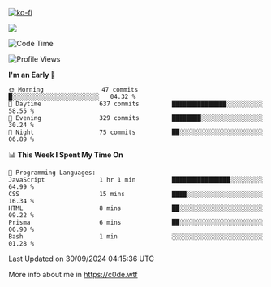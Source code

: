 [![ko-fi](https://ko-fi.com/img/githubbutton_sm.svg)](https://ko-fi.com/Z8Z4Y2LKX)

<a href="https://wakatime.com"><img src="https://wakatime.com/share/@c0dezin/b7f18a7c-ab3a-40b8-8bc7-b1b7bf71f1d6.svg" /></a>

<!--START_SECTION:waka-->
![Code Time](http://img.shields.io/badge/Code%20Time-109%20hrs%202%20mins-blue)

![Profile Views](http://img.shields.io/badge/Profile%20Views-1-blue)

**I'm an Early 🐤** 

```text
🌞 Morning                47 commits          █░░░░░░░░░░░░░░░░░░░░░░░░   04.32 % 
🌆 Daytime                637 commits         ███████████████░░░░░░░░░░   58.55 % 
🌃 Evening                329 commits         ████████░░░░░░░░░░░░░░░░░   30.24 % 
🌙 Night                  75 commits          ██░░░░░░░░░░░░░░░░░░░░░░░   06.89 % 
```


📊 **This Week I Spent My Time On** 

```text
💬 Programming Languages: 
JavaScript               1 hr 1 min          ████████████████░░░░░░░░░   64.99 % 
CSS                      15 mins             ████░░░░░░░░░░░░░░░░░░░░░   16.34 % 
HTML                     8 mins              ██░░░░░░░░░░░░░░░░░░░░░░░   09.22 % 
Prisma                   6 mins              ██░░░░░░░░░░░░░░░░░░░░░░░   06.90 % 
Bash                     1 min               ░░░░░░░░░░░░░░░░░░░░░░░░░   01.28 % 
```


 Last Updated on 30/09/2024 04:15:36 UTC
<!--END_SECTION:waka-->

More info about me in https://c0de.wtf
